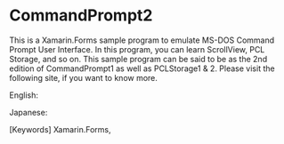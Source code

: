 # CommandPrompt2

This is a Xamarin.Forms sample program to emulate MS-DOS Command Prompt User Interface.  In this program, you can learn ScrollView, PCL Storage, and so on.  This sample program can be said to be as the 2nd edition of CommandPrompt1 as well as PCLStorage1 & 2.  Please visit the following site, if you want to know more.

English: 

Japanese: 

[Keywords] Xamarin.Forms, 
